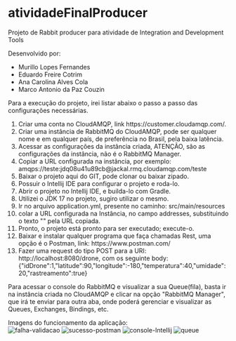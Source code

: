# atividadeFinalProducer  
Projeto de Rabbit producer para atividade de Integration and Development Tools

Desenvolvido por:
<ul>
  <li>Murillo Lopes Fernandes</li>
  <li>Eduardo Freire Cotrim</li>
  <li>Ana Carolina Alves Cola</li>
  <li>Marco Antonio da Paz Couzin</li>
</ul>

Para a execução do projeto, irei listar abaixo o passo a passo das configurações necessárias.  

<ol>
  <li>Criar uma conta no CloudAMQP, link https://customer.cloudamqp.com/.</li>
  <li>Criar uma instância de RabbitMQ do CloudAMQP, pode ser qualquer nome e em qualquer país, de preferência no Brasil, pela baixa latência.</li>
  <li>Acessar as configurações da instância criada, ATENÇÃO, são as configurações da instância, não é o RabbitMQ Manager.</li>
  <li>Copiar a URL configurada na instância, por exemplo: amqps://teste:jdq08u41u89cb@jackal.rmq.cloudamqp.com/teste</li>
  <li>Baixar o projeto aqui do GIT, pode clonar ou baixar zipado.</li>
  <li>Possuir o Intellij IDE para configurar o projeto e roda-lo.</li>
  <li>Abrir o projeto no Intellij IDE, e builda-lo com Gradle.</li>
  <li>Utilizei o JDK 17 no projeto, sugiro utilizar o mesmo.</li>
  <li>Ir no arquivo application.yml, presente no caminho: src/main/resources</li>
  <li>colar a URL configurada na Instância, no campo addresses, substituindo o texto "<digite-aqui-a-URL>" pela URL copiada.</li>
  <li>Pronto, o projeto está pronto para ser executado; execute-o.</li>
  <li>Baixar e instalar qualquer programa que faça chamadas Rest, uma opção é o Postman, link: https://www.postman.com/</li>
  <li>Fazer uma request do tipo POST para a URI: http://localhost:8080/drone, com os seguinte body: {"idDrone":1,"latitude":90,"longitude":-180,"temperatura":40,"umidade":20,"rastreamento":true}</li>
</ol>  
  
Para acessar o console do RabbitMQ e visualizar a sua Queue(fila), basta ir na instância criada no CloudAMQP e clicar na opção "RabbitMQ Manager", que irá te enviar para outra aba, onde poderá gerenciar e visualizar as Queues, Exchanges, Bindings, etc.
  
  
Imagens do funcionamento da aplicação:  
![falha-validacao](https://user-images.githubusercontent.com/63795081/205514624-50f5a908-9d9a-4974-9285-b712d99de581.JPG)
![sucesso-postman](https://user-images.githubusercontent.com/63795081/205514638-6aa93304-8129-41e6-9ef0-b264f2363e84.JPG)
![console-Intellij](https://user-images.githubusercontent.com/63795081/205514639-3e8f11e5-5d1a-4b92-a654-9b73ac808e91.JPG)
![queue](https://user-images.githubusercontent.com/63795081/205514641-271c3776-9223-4be0-80e9-c0d131ceb284.JPG)
